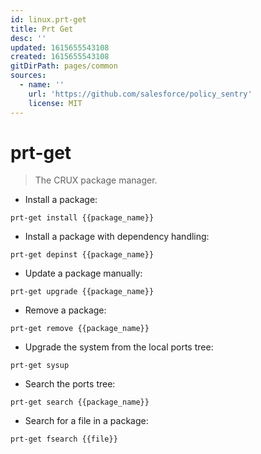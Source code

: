 ```yaml
---
id: linux.prt-get
title: Prt Get
desc: ''
updated: 1615655543108
created: 1615655543108
gitDirPath: pages/common
sources:
  - name: ''
    url: 'https://github.com/salesforce/policy_sentry'
    license: MIT
---
```

# prt-get

> The CRUX package manager.

- Install a package:

`prt-get install {{package_name}}`

- Install a package with dependency handling:

`prt-get depinst {{package_name}}`

- Update a package manually:

`prt-get upgrade {{package_name}}`

- Remove a package:

`prt-get remove {{package_name}}`

- Upgrade the system from the local ports tree:

`prt-get sysup`

- Search the ports tree:

`prt-get search {{package_name}}`

- Search for a file in a package:

`prt-get fsearch {{file}}`

